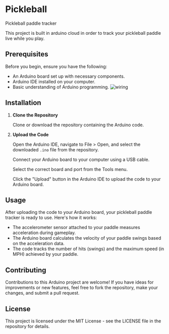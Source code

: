 # Pickleball
Pickleball paddle tracker

This project is built in arduino cloud in order to track your pickleball paddle live while you play.

## Prerequisites

Before you begin, ensure you have the following:
- An Arduino board set up with necessary components.
- Arduino IDE installed on your computer.
- Basic understanding of Arduino programming.
![wiring](https://github.com/Concept-Bytes/Pickleball/assets/15364440/946d7d52-bc45-4d7a-a7b7-cd917f46978d)

## Installation

1. **Clone the Repository**

   Clone or download the repository containing the Arduino code.

2. **Upload the Code**

   Open the Arduino IDE, navigate to File > Open, and select the downloaded `.ino` file from the repository.

   Connect your Arduino board to your computer using a USB cable.

   Select the correct board and port from the Tools menu.

   Click the "Upload" button in the Arduino IDE to upload the code to your Arduino board.

    
## Usage

After uploading the code to your Arduino board, your pickleball paddle tracker is ready to use. Here's how it works:

- The accelerometer sensor attached to your paddle measures acceleration during gameplay.
- The Arduino board calculates the velocity of your paddle swings based on the acceleration data.
- The code tracks the number of hits (swings) and the maximum speed (in MPH) achieved by your paddle.

## Contributing

Contributions to this Arduino project are welcome! If you have ideas for improvements or new features, feel free to fork the repository, make your changes, and submit a pull request.

## License

This project is licensed under the MIT License - see the LICENSE file in the repository for details.
